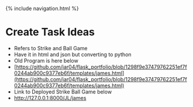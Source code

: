 {% include navigation.html %}
# Create Task Ideas 
* Refers to Strike and Ball Game 
* Have it in html and json but converting to python
* Old Program is here below
* [https://github.com/jar04/flask_portfolio/blob/1298f9e37479762251ef7f0244ab900c9377eb6f/templates/james.html](https://github.com/jar04/flask_portfolio/blob/1298f9e37479762251ef7f0244ab900c9377eb6f/templates/james.html)
* Link to Deployed Strike Ball Game below
* http://127.0.0.1:8000/JL/james